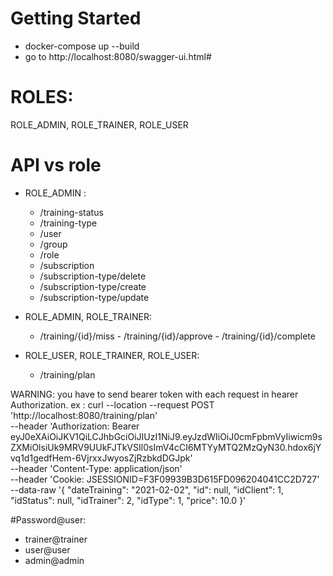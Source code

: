 # Getting Started

- docker-compose up --build
- go to http://localhost:8080/swagger-ui.html#

# ROLES:

ROLE_ADMIN, ROLE_TRAINER, ROLE_USER

# API vs role

- ROLE_ADMIN :
    - /training-status
    - /training-type
    - /user
    - /group
    - /role
    - /subscription
    - /subscription-type/delete
    - /subscription-type/create 
    - /subscription-type/update

- ROLE_ADMIN, ROLE_TRAINER:
    - /training/{id}/miss - /training/{id}/approve - /training/{id}/complete

- ROLE_USER, ROLE_TRAINER, ROLE_USER:
    - /training/plan
  
WARNING:
you have to send bearer token with each request in hearer Authorization. ex :
curl --location --request POST 'http://localhost:8080/training/plan' \
--header 'Authorization: Bearer eyJ0eXAiOiJKV1QiLCJhbGciOiJIUzI1NiJ9.eyJzdWIiOiJ0cmFpbmVyIiwicm9sZXMiOlsiUk9MRV9UUkFJTkVSIl0sImV4cCI6MTYyMTQ2MzQyN30.hdox6jYvq1d1gedfHem-6VjrxxJwyosZjRzbkdDGJpk' \
--header 'Content-Type: application/json' \
--header 'Cookie: JSESSIONID=F3F09939B3D615FD096204041CC2D727' \
--data-raw '{
"dateTraining": "2021-02-02",
"id": null,
"idClient": 1,
"idStatus": null,
"idTrainer": 2,
"idType": 1,
"price": 10.0
}'

#Password@user:
 - trainer@trainer
 - user@user
 - admin@admin